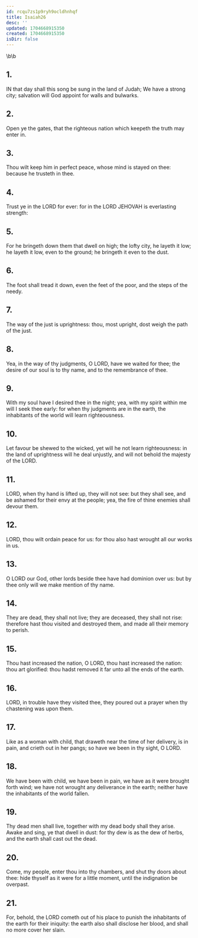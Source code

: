 ```yaml
---
id: rcqu7zs1p9ryh9ocldhnhqf
title: Isaiah26
desc: ''
updated: 1704668915350
created: 1704668915350
isDir: false
---
```

\b\b
## 1.
IN that day shall this song be sung in the land of Judah; We have a strong city; salvation will God appoint for walls and bulwarks.
## 2.
Open ye the gates, that the righteous nation which keepeth the truth may enter in.
## 3.
Thou wilt keep him in perfect peace, whose mind is stayed on thee: because he trusteth in thee.
## 4.
Trust ye in the LORD for ever: for in the LORD JEHOVAH is everlasting strength:
## 5.
For he bringeth down them that dwell on high; the lofty city, he layeth it low; he layeth it low, even to the ground; he bringeth it even to the dust.
## 6.
The foot shall tread it down, even the feet of the poor, and the steps of the needy.
## 7.
The way of the just is uprightness: thou, most upright, dost weigh the path of the just.
## 8.
Yea, in the way of thy judgments, O LORD, have we waited for thee; the desire of our soul is to thy name, and to the remembrance of thee.
## 9.
With my soul have I desired thee in the night; yea, with my spirit within me will I seek thee early: for when thy judgments are in the earth, the inhabitants of the world will learn righteousness.
## 10.
Let favour be shewed to the wicked, yet will he not learn righteousness: in the land of uprightness will he deal unjustly, and will not behold the majesty of the LORD.
## 11.
LORD, when thy hand is lifted up, they will not see: but they shall see, and be ashamed for their envy at the people; yea, the fire of thine enemies shall devour them.
## 12.
LORD, thou wilt ordain peace for us: for thou also hast wrought all our works in us.
## 13.
O LORD our God, other lords beside thee have had dominion over us: but by thee only will we make mention of thy name.
## 14.
They are dead, they shall not live; they are deceased, they shall not rise: therefore hast thou visited and destroyed them, and made all their memory to perish.
## 15.
Thou hast increased the nation, O LORD, thou hast increased the nation: thou art glorified: thou hadst removed it far unto all the ends of the earth.
## 16.
LORD, in trouble have they visited thee, they poured out a prayer when thy chastening was upon them.
## 17.
Like as a woman with child, that draweth near the time of her delivery, is in pain, and crieth out in her pangs; so have we been in thy sight, O LORD.
## 18.
We have been with child, we have been in pain, we have as it were brought forth wind; we have not wrought any deliverance in the earth; neither have the inhabitants of the world fallen.
## 19.
Thy dead men shall live, together with my dead body shall they arise.  Awake and sing, ye that dwell in dust: for thy dew is as the dew of herbs, and the earth shall cast out the dead.
## 20.
Come, my people, enter thou into thy chambers, and shut thy doors about thee: hide thyself as it were for a little moment, until the indignation be overpast.
## 21.
For, behold, the LORD cometh out of his place to punish the inhabitants of the earth for their iniquity: the earth also shall disclose her blood, and shall no more cover her slain.
